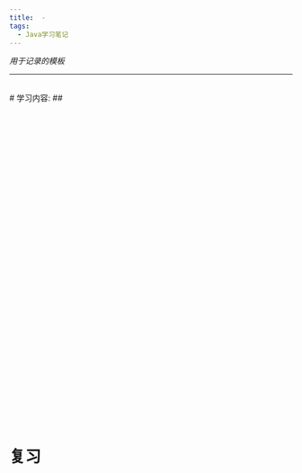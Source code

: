 ```yaml
---
title:  - 
tags:
  - Java学习笔记
---
```


_用于记录的模板_
* * * * * *

<br/>
# 学习内容:
## <br/>

### 
```java

```

<br/><br/>
### 
```java

```

<br/><br/>
### 
```java

```

<br/><br/>
### 
```java

```

<br/><br/>
### 
```java

```

<br/><br/>
### 
```java

```

<br/><br/>
### 
```java

```

<br/><br/>
### 
```java

```

<br/><br/>
# 复习<br/>

### 
```java

```

<br/><br/>
### 
```java

```

<br/><br/>
### 
```java

```

<br/><br/>
### 
```java

```